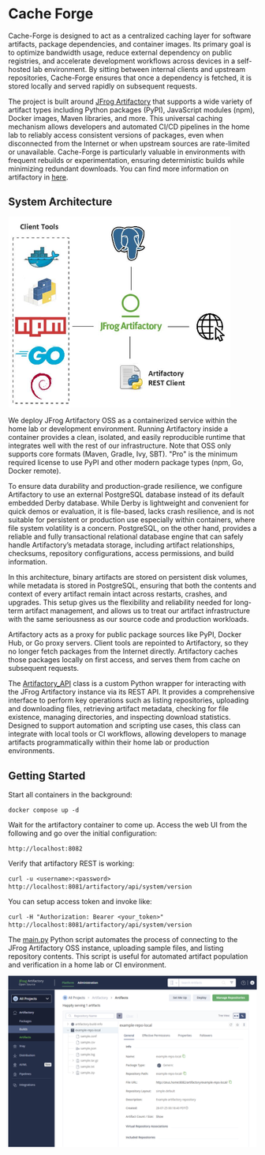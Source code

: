 
# Cache Forge

Cache-Forge is designed to act as a centralized caching layer for software artifacts, package dependencies, and container images. Its primary goal is to optimize bandwidth usage, reduce external dependency on public registries, and accelerate development workflows across devices in a self-hosted lab environment. By sitting between internal clients and upstream repositories, Cache-Forge ensures that once a dependency is fetched, it is stored locally and served rapidly on subsequent requests.

The project is built around [JFrog Artifactory](https://jfrog.com/artifactory/) that supports a wide variety of artifact types including Python packages (PyPI), JavaScript modules (npm), Docker images, Maven libraries, and more. This universal caching mechanism allows developers and automated CI/CD pipelines in the home lab to reliably access consistent versions of packages, even when disconnected from the Internet or when upstream sources are rate-limited or unavailable. Cache-Forge is particularly valuable in environments with frequent rebuilds or experimentation, ensuring deterministic builds while minimizing redundant downloads. You can find more information on artifactory in [here](./ARTIFACTORY.md).

## System Architecture

<img src="pics/cache_forge.jpeg" alt="segment" width="450">

We deploy JFrog Artifactory OSS as a containerized service within the home lab or development environment. Running Artifactory inside a container provides a clean, isolated, and easily reproducible runtime that integrates well with the rest of our infrastructure. Note that OSS only supports core formats (Maven, Gradle, Ivy, SBT). "Pro" is the minimum required license to use PyPI and other modern package types (npm, Go, Docker remote).

To ensure data durability and production-grade resilience, we configure Artifactory to use an external PostgreSQL database instead of its default embedded Derby database. While Derby is lightweight and convenient for quick demos or evaluation, it is file-based, lacks crash resilience, and is not suitable for persistent or production use especially within containers, where file system volatility is a concern. PostgreSQL, on the other hand, provides a reliable and fully transactional relational database engine that can safely handle Artifactory’s metadata storage, including artifact relationships, checksums, repository configurations, access permissions, and build information.

In this architecture, binary artifacts are stored on persistent disk volumes, while metadata is stored in PostgreSQL, ensuring that both the contents and context of every artifact remain intact across restarts, crashes, and upgrades. This setup gives us the flexibility and reliability needed for long-term artifact management, and allows us to treat our artifact infrastructure with the same seriousness as our source code and production workloads.

Artifactory acts as a proxy for public package sources like PyPI, Docker Hub, or Go proxy servers. Client tools are repointed to Artifactory, so they no longer fetch packages from the Internet directly. Artifactory caches those packages locally on first access, and serves them from cache on subsequent requests.

The [Artifactory_API](./artifactory_api.py) class is a custom Python wrapper for interacting with the JFrog Artifactory instance via its REST API. It provides a comprehensive interface to perform key operations such as listing repositories, uploading and downloading files, retrieving artifact metadata, checking for file existence, managing directories, and inspecting download statistics. Designed to support automation and scripting use cases, this class can integrate with local tools or CI workflows, allowing developers to manage artifacts programmatically within their home lab or production environments.

## Getting Started

Start all containers in the background:

    docker compose up -d

Wait for the artifactory container to come up. Access the web UI from the following and go over the initial configuration:

    http://localhost:8082

Verify that artifactory REST is working:

    curl -u <username>:<password> http://localhost:8081/artifactory/api/system/version

You can setup access token and invoke like:

    curl -H "Authorization: Bearer <your_token>" http://localhost:8081/artifactory/api/system/version

The [main.py](main.py) Python script automates the process of connecting to the JFrog Artifactory OSS instance, uploading sample files, and listing repository contents. This script is useful for automated artifact population and verification in a home lab or CI environment.

<img src="pics/example_upload.png" alt="segment" width="750">
